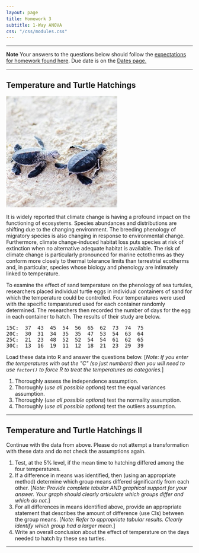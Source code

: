 ```yaml
---
layout: page
title: Homework 3
subtitle: 1-Way ANOVA
css: "/css/modules.css"
---
```


----

<div class="alert alert-warning">
  <strong>Note</strong> Your answers to the questions below should follow the <a href="../../resources/hwformat" target="_blank">expectations for homework found here</a>. Due date is on the <a href="../../resources/Dates-Current" target="_blank">Dates page.</a>
</div>

----

## Temperature and Turtle Hatchings
<img src="../zimgs/sea_turtles.jpg" alt="Sea Turtles" class="img-right">

It is widely reported that climate change is having a profound impact on the functioning of ecosystems. Species abundances and distributions are shifting due to the changing environment. The breeding phenology of migratory species is also changing in response to environmental change. Furthermore, climate change-induced habitat loss puts species at risk of extinction when no alternative adequate habitat is available. The risk of climate change is particularly pronounced for marine ectotherms as they conform more closely to thermal tolerance limits than terrestrial ecotherms and, in particular, species whose biology and phenology are intimately linked to temperature.

To examine the effect of sand temperature on the phenology of sea turtules, researchers placed individual turtle eggs in individual containers of sand for which the temperature could be controlled. Four temperatures were used with the specific temparatured used for each container randomly determined. The researchers then recorded the number of days for the egg in each container to hatch. The results of their study are below.

<pre>
15C:  37  43  45  54  56  65  62  73  74  75
20C:  30  31  34  35  35  47  53  54  63  64
25C:  21  23  48  52  52  54  54  61  62  65
30C:  13  16  19  11  12  18  21  23  29  39
</pre>

Load these data into R and answer the questions below. [*Note: If you enter the temperatures with out the "C" (so just numbers) then you will need to use `factor()` to force R to treat the temperatures as categories.*]

1. Thoroughly assess the independence assumption.
1. Thoroughly (*use all possible options*) test the equal variances assumption.
1. Thoroughly (*use all possible options*) test the normality assumption.
1. Thoroughly (*use all possible options*) test the outliers assumption.

----

## Temperature and Turtle Hatchings II
Continue with the data from above. Please do not attempt a transformation with these data and do not check the assumptions again.

1. Test, at the 5% level, if the mean time to hatching differed among the four temperatures.
1. If a difference in means was identified, then (using an appropriate method) determine which group means differed significantly from each other. [*Note: Provide complete tabular AND graphical support for your answer. Your graph should clearly articulate which groups differ and which do not.*]
1. For all differences in means identified above, provide an appropriate statement that describes the amount of difference (use CIs) between the group means. [*Note: Refer to appropriate tabular results. Clearly identify which group had a larger mean.*]
1. Write an overall conclusion about the effect of temperature on the days needed to hatch by these sea turtles.

----
